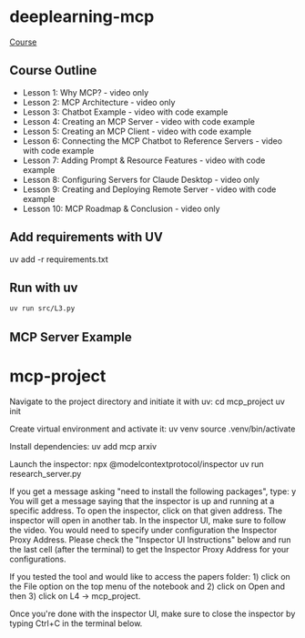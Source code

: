 # deeplearning-mcp

[Course](https://learn.deeplearning.ai/courses/mcp-build-rich-context-ai-apps-with-anthropic)

## Course Outline

- Lesson 1: Why MCP? - video only
- Lesson 2: MCP Architecture - video only
- Lesson 3: Chatbot Example - video with code example
- Lesson 4: Creating an MCP Server - video with code example
- Lesson 5: Creating an MCP Client - video with code example
- Lesson 6: Connecting the MCP Chatbot to Reference Servers - video with code example
- Lesson 7: Adding Prompt & Resource Features - video with code example
- Lesson 8: Configuring Servers for Claude Desktop - video only
- Lesson 9: Creating and Deploying Remote Server  - video with code example 
- Lesson 10: MCP Roadmap & Conclusion - video only

## Add requirements with UV

uv add -r requirements.txt

## Run with uv

```bash
uv run src/L3.py
```

## MCP Server Example

# mcp-project

Navigate to the project directory and initiate it with uv:
cd mcp_project
uv init

Create virtual environment and activate it:
uv venv
source .venv/bin/activate

Install dependencies:
uv add mcp arxiv

Launch the inspector:
npx @modelcontextprotocol/inspector uv run research_server.py

If you get a message asking "need to install the following packages", type: y
You will get a message saying that the inspector is up and running at a specific address. To open the inspector, click on that given address. The inspector will open in another tab.
In the inspector UI, make sure to follow the video. You would need to specify under configuration the Inspector Proxy Address. Please check the "Inspector UI Instructions" below and run the last cell (after the terminal) to get the Inspector Proxy Address for your configurations.

If you tested the tool and would like to access the papers folder: 1) click on the File option on the top menu of the notebook and 2) click on Open and then 3) click on L4 -> mcp_project.

Once you're done with the inspector UI, make sure to close the inspector by typing Ctrl+C in the terminal below.